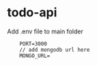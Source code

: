 # todo-api

Add .env file to main folder
```
    PORT=3000
    // add mongodb url here
    MONGO_URL= 
```
